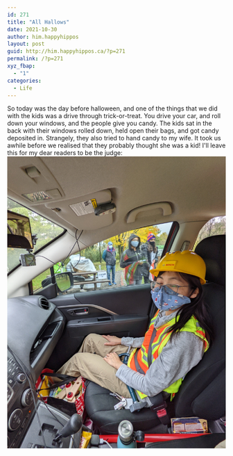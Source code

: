 ```yaml
---
id: 271
title: "All Hallows"
date: 2021-10-30
author: him.happyhippos
layout: post
guid: http://him.happyhippos.ca/?p=271
permalink: /?p=271
xyz_fbap:
  - "1"
categories:
  - Life
---
```

So today was the day before halloween, and one of the things that we did with the kids was a drive through trick-or-treat. You drive your car, and roll down your windows, and the people give you candy. The kids sat in the back with their windows rolled down, held open their bags, and got candy deposited in. Strangely, they also tried to hand candy to my wife. It took us awhile before we realised that they probably thought she was a kid! I'll leave this for my dear readers to be the judge:
![Kid](/2021-10-30/halloween.jpg)